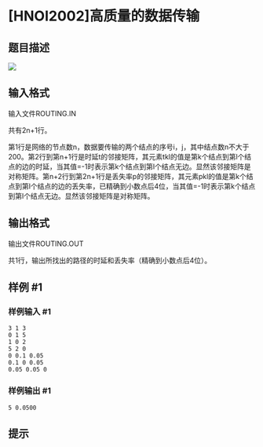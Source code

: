 # [HNOI2002]高质量的数据传输

## 题目描述

![](https://cdn.luogu.com.cn/upload/pic/1325.png)


## 输入格式

输入文件ROUTING.IN

共有2n+1行。

第1行是网络的节点数n，数据要传输的两个结点的序号i，j，其中结点数n不大于200。第2行到第n+1行是时延t的邻接矩阵，其元素tkl的值是第k个结点到第l个结点的边的时延，当其值=-1时表示第k个结点到第l个结点无边。显然该邻接矩阵是对称矩阵。第n+2行到第2n+1行是丢失率p的邻接矩阵，其元素pkl的值是第k个结点到第l个结点的边的丢失率，已精确到小数点后4位，当其值=-1时表示第k个结点到第l个结点无边。显然该邻接矩阵是对称矩阵。


## 输出格式

输出文件ROUTING.OUT

共1行，输出所找出的路径的时延和丢失率（精确到小数点后4位）。


## 样例 #1

### 样例输入 #1
```
3 1 3                       
0 1 5
1 0 2
5 2 0
0 0.1 0.05
0.1 0 0.05
0.05 0.05 0
```

### 样例输出 #1

```
5 0.0500
```

## 提示


